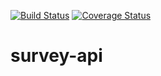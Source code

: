 [![Build Status](https://travis-ci.org/geraldofranca/survey-api.svg?branch=master)](https://travis-ci.org/geraldofranca/survey-api)  [![Coverage Status](https://coveralls.io/repos/github/geraldofranca/survey-api/badge.svg?branch=master)](https://coveralls.io/github/geraldofranca/survey-api?branch=master)

# survey-api